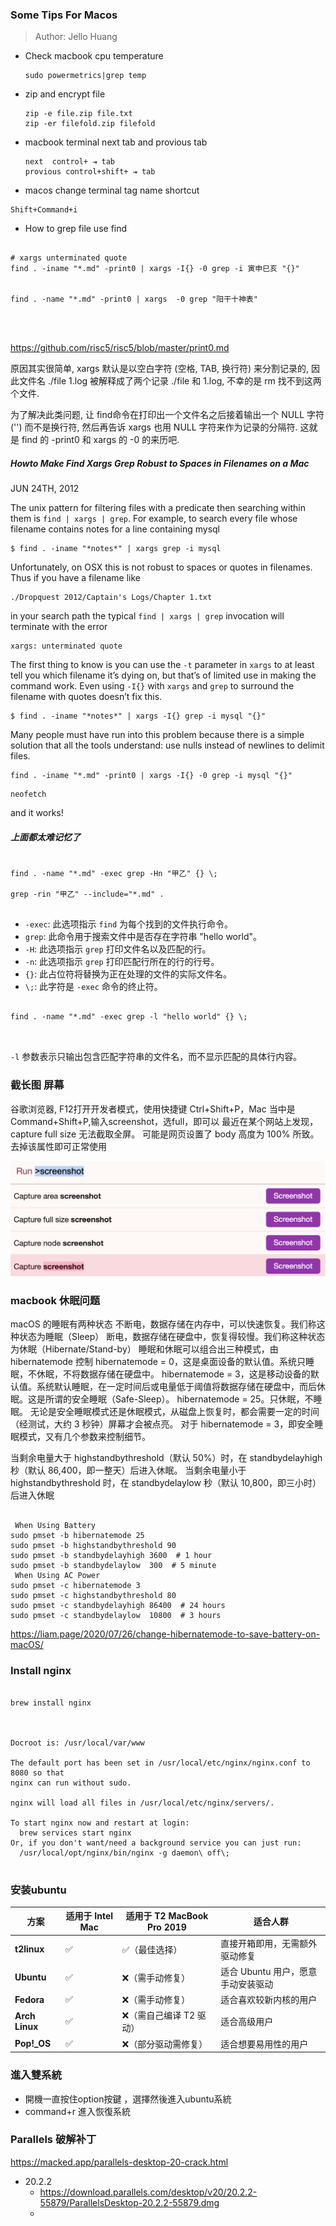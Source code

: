 ### Some Tips For Macos

> Author: Jello Huang



* Check macbook cpu temperature

  ~~~
  sudo powermetrics|grep temp
  ~~~

  



* zip and encrypt  file

  ~~~
  zip -e file.zip file.txt
  zip -er filefold.zip filefold
  ~~~

  

* macbook  terminal next tab and provious tab  

  ~~~
  next  control+ ⇥ tab
  provious control+shift+ ⇥ tab
  
  ~~~

  

* macos change terminal tag name shortcut

```shell 
Shift+Command+i
```

* How to grep file use find

```shell

# xargs unterminated quote 
find . -iname "*.md" -print0 | xargs -I{} -0 grep -i 寅申巳亥 "{}"


find . -name "*.md" -print0 | xargs  -0 grep "阳干十神表"




```
https://github.com/risc5/risc5/blob/master/print0.md

原因其实很简单, xargs 默认是以空白字符 (空格, TAB, 换行符) 来分割记录的, 因此文件名 ./file 1.log 被解释成了两个记录 ./file 和 1.log, 不幸的是 rm 找不到这两个文件.

为了解决此类问题, 让 find命令在打印出一个文件名之后接着输出一个 NULL 字符 ('') 而不是换行符, 然后再告诉 xargs 也用 NULL 字符来作为记录的分隔符. 这就是 find 的 -print0 和 xargs 的 -0 的来历吧.






##### Howto Make Find Xargs Grep Robust to Spaces in Filenames on a Mac

JUN 24TH, 2012

The unix pattern for filtering files with a predicate then searching within them is `find | xargs | grep`. For example, to search every file whose filename contains notes for a line containing mysql



```
$ find . -iname "*notes*" | xargs grep -i mysql 
```

Unfortunately, on OSX this is not robust to spaces or quotes in filenames. Thus if you have a filename like



```
./Dropquest 2012/Captain's Logs/Chapter 1.txt 
```

in your search path the typical `find | xargs | grep` invocation will terminate with the error



```
xargs: unterminated quote 
```

The first thing to know is you can use the `-t` parameter in `xargs` to at least tell you which filename it’s dying on, but that’s of limited use in making the command work. Even using `-I{}` with `xargs` and `grep` to surround the filename with quotes doesn’t fix this.



```
$ find . -iname "*notes*" | xargs -I{} grep -i mysql "{}" 
```

Many people must have run into this problem because there is a simple solution that all the tools understand: use nulls instead of newlines to delimit files.



```
find . -iname "*.md" -print0 | xargs -I{} -0 grep -i mysql "{}" 
```

```
neofetch
```

and it works!



##### 上面都太难记忆了

~~~shell

find . -name "*.md" -exec grep -Hn "甲乙" {} \;

grep -rin "甲乙" --include="*.md" .


~~~



- `-exec`: 此选项指示 `find` 为每个找到的文件执行命令。
- `grep`: 此命令用于搜索文件中是否存在字符串 "hello world"。
- `-H`: 此选项指示 `grep` 打印文件名以及匹配的行。
- `-n`: 此选项指示 `grep` 打印匹配行所在的行的行号。
- `{}`: 此占位符将替换为正在处理的文件的实际文件名。
- `\;`: 此字符是 `-exec` 命令的终止符。





~~~shell

find . -name "*.md" -exec grep -l "hello world" {} \;



~~~

`-l` 参数表示只输出包含匹配字符串的文件名，而不显示匹配的具体行内容。





### 截长图 屏幕

谷歌浏览器, F12打开开发者模式，使用快捷键 Ctrl+Shift+P，Mac 当中是 Command+Shift+P,输入screenshot，选full，即可以
最近在某个网站上发现，capture full size 无法截取全屏。 可能是网页设置了 body 高度为 100% 所致。去掉该属性即可正常使用

![vim cheet sheet](./images/screen/Loog_screen.png)






### macbook 休眠问题

macOS 的睡眠有两种状态
不断电，数据存储在内存中，可以快速恢复。我们称这种状态为睡眠（Sleep）
断电，数据存储在硬盘中，恢复得较慢。我们称这种状态为休眠（Hibernate/Stand-by）
睡眠和休眠可以组合出三种模式，由 hibernatemode 控制
hibernatemode = 0，这是桌面设备的默认值。系统只睡眠，不休眠，不将数据存储在硬盘中。
hibernatemode = 3，这是移动设备的默认值。系统默认睡眠，在一定时间后或电量低于阈值将数据存储在硬盘中，而后休眠。这是所谓的安全睡眠（Safe-Sleep）。
hibernatemode = 25。只休眠，不睡眠。
无论是安全睡眠模式还是休眠模式，从磁盘上恢复时，都会需要一定的时间（经测试，大约 3 秒钟）屏幕才会被点亮。
对于 hibernatemode = 3，即安全睡眠模式，又有几个参数来控制细节。

当剩余电量大于 highstandbythreshold（默认 50%）时，在 standbydelayhigh 秒（默认 86,400，即一整天）后进入休眠。
当剩余电量小于 highstandbythreshold 时，在 standbydelaylow 秒（默认 10,800，即三小时）后进入休眠



~~~shell

 When Using Battery
sudo pmset -b hibernatemode 25
sudo pmset -b highstandbythreshold 90
sudo pmset -b standbydelayhigh 3600  # 1 hour
sudo pmset -b standbydelaylow  300  # 5 minute
 When Using AC Power
sudo pmset -c hibernatemode 3
sudo pmset -c highstandbythreshold 80
sudo pmset -c standbydelayhigh 86400  # 24 hours
sudo pmset -c standbydelaylow  10800  # 3 hours
~~~


https://liam.page/2020/07/26/change-hibernatemode-to-save-battery-on-macOS/ 





### Install nginx



~~~shell

brew install nginx



Docroot is: /usr/local/var/www

The default port has been set in /usr/local/etc/nginx/nginx.conf to 8080 so that
nginx can run without sudo.

nginx will load all files in /usr/local/etc/nginx/servers/.

To start nginx now and restart at login:
  brew services start nginx
Or, if you don't want/need a background service you can just run:
  /usr/local/opt/nginx/bin/nginx -g daemon\ off\;
  

~~~





### **安装ubuntu**

| 方案           | 适用于 Intel Mac | 适用于 T2 MacBook Pro 2019 | 适合人群                           |
| -------------- | ---------------- | -------------------------- | ---------------------------------- |
| **t2linux**    | ✅                | ✅（最佳选择）              | 直接开箱即用，无需额外驱动修复     |
| **Ubuntu**     | ✅                | ❌（需手动修复）            | 适合 Ubuntu 用户，愿意手动安装驱动 |
| **Fedora**     | ✅                | ❌（需手动修复）            | 适合喜欢较新内核的用户             |
| **Arch Linux** | ✅                | ❌（需自己编译 T2 驱动）    | 适合高级用户                       |
| **Pop!_OS**    | ✅                | ❌（部分驱动需修复）        | 适合想要易用性的用户               |







### 進入雙系統

* 開機一直按住option按鍵 ，選擇然後進入ubuntu系統
* command+r 進入恢復系統





### Parallels 破解补丁



https://macked.app/parallels-desktop-20-crack.html

* 20.2.2
  * https://download.parallels.com/desktop/v20/20.2.2-55879/ParallelsDesktop-20.2.2-55879.dmg
  * 


